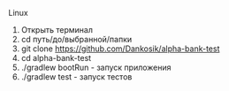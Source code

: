Linux

1) Открыть терминал
2) cd путь/до/выбранной/папки
3) git clone https://github.com/Dankosik/alpha-bank-test
4) cd alpha-bank-test
5) ./gradlew bootRun - запуск приложения
6) ./gradlew test - запуск тестов
